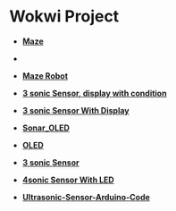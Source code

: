 # Wokwi Project


- **[Maze](https://wokwi.com/projects/375113099306836993)**
- 
- **[Maze Robot](https://wokwi.com/projects/372410771108220929)**
  
- **[3 sonic Sensor, display with condition](https://wokwi.com/projects/372187266148338689)** 

- **[3 sonic Sensor With Display](https://wokwi.com/projects/372202652784221185)** 

- **[Sonar_OLED](https://wokwi.com/projects/372203174608092161)** 

- **[OLED](https://wokwi.com/projects/372203372150714241)** 

- **[3 sonic Sensor](https://wokwi.com/projects/371503710938411509)** 

- **[4sonic Sensor With LED](https://wokwi.com/projects/371603536108084225)** 
  
- **[Ultrasonic-Sensor-Arduino-Code](https://wokwi.com/projects/371600357953829889)** 
  

  







  


